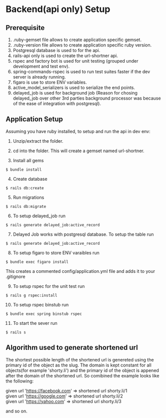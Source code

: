 # Backend(api only) Setup

## Prerequisite
1. .ruby-gemset file allows to create application specific gemset.
2. .ruby-version file allows to create application specific ruby version.
3. Postgresql database is used to for the api.
4. rails-api only is used to create the url-shortner api.
5. rspec and factory bot is used for unit testing (grouped under development and test env).
6. spring-commands-rspec is used to run test suites faster if the dev server is already running.
7. figaro is use to store ENV variables.
8. active_model_serializers is used to serialize the end points.
9. delayed_job is used for background job (Reason for chosing delayed_job over other 3rd parties background processor was because of the ease of integration with postgresql).

## Application Setup

Assuming you have ruby installed, to setup and run the api in dev env:

1. Unzip/extract the folder.

2. cd into the folder. This will create a gemset named url-shortner.

3. Install all gems 
```
$ bundle install
```
4. Create database
```
$ rails db:create
```
5. Run migrations
```
$ rails db:migrate
```
6. To setup delayed_job run
```
$ rails generate delayed_job:active_record
```
7. Delayed Job works with postgresql database. To setup the table run
```
$ rails generate delayed_job:active_record
```
8. To setup figaro to store ENV varaibles run 
```
$ bundle exec figaro install
``` 
This creates a commented config/application.yml file and adds it to your .gitignore

9. To setup rspec for the unit test run
```
$ rails g rspec:install
```
10. To setup rspec binstub run 
```
$ bundle exec spring binstub rspec
```
11. To start the sever run
```
$ rails s
```

## Algorithm used to generate shortened url

The shortest possible length of the shortened url is genereted using the primary id of the object as the slug. The domain is kept constant for all objects(for example 'shorty.li') and the primary id of the object is appened after the domain of the shortened url. So comibined the example looks like the following:

given url 'https://facebook.com' => shortened url shorty.li/1  
given url 'https://google.com' => shortened url shorty.li/2  
given url 'https://yahoo.com' => shortened url shorty.li/3

and so on.
 

